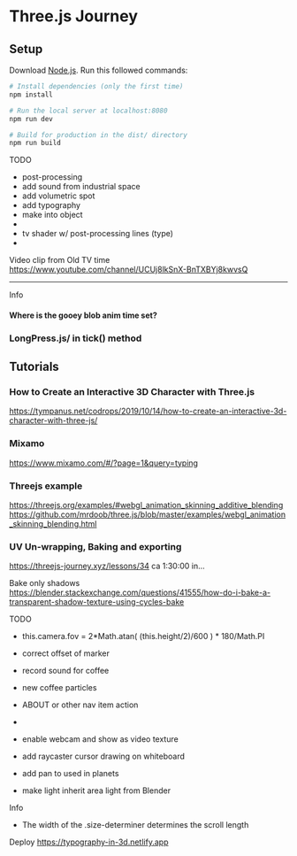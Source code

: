 # Three.js Journey

## Setup
Download [Node.js](https://nodejs.org/en/download/).
Run this followed commands:

``` bash
# Install dependencies (only the first time)
npm install

# Run the local server at localhost:8080
npm run dev

# Build for production in the dist/ directory
npm run build
```

TODO
- post-processing
- add sound from industrial space
- add volumetric spot
- add typography
- make into object
- 
- tv shader w/ post-processing lines (type)
- 

Video clip from Old TV time
https://www.youtube.com/channel/UCUj8lkSnX-BnTXBYj8kwvsQ



- - -  
Info
#### Where is the gooey blob anim time set?
### LongPress.js/ in tick() method

## Tutorials
### How to Create an Interactive 3D Character with Three.js
https://tympanus.net/codrops/2019/10/14/how-to-create-an-interactive-3d-character-with-three-js/

### Mixamo
https://www.mixamo.com/#/?page=1&query=typing

### Threejs example
https://threejs.org/examples/#webgl_animation_skinning_additive_blending
https://github.com/mrdoob/three.js/blob/master/examples/webgl_animation_skinning_blending.html

### UV Un-wrapping, Baking and exporting
https://threejs-journey.xyz/lessons/34
ca 1:30:00 in...

Bake only shadows
https://blender.stackexchange.com/questions/41555/how-do-i-bake-a-transparent-shadow-texture-using-cycles-bake



TODO
- this.camera.fov = 2*Math.atan( (this.height/2)/600 ) * 180/Math.PI

- correct offset of marker
- record sound for coffee
- new coffee particles
- ABOUT or other nav item action
- 
- enable webcam and show as video texture
- add raycaster cursor drawing on whiteboard
- add pan to used in planets
- make light inherit area light from Blender


Info
- The width of the .size-determiner determines the scroll length

Deploy
https://typography-in-3d.netlify.app